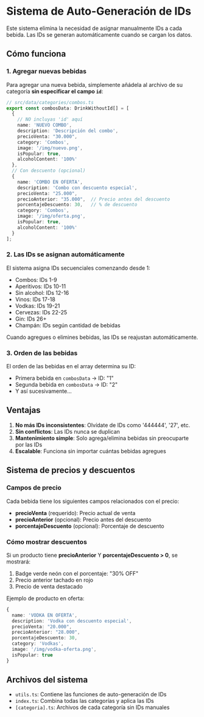 # Sistema de Auto-Generación de IDs

Este sistema elimina la necesidad de asignar manualmente IDs a cada bebida. Las IDs se generan automáticamente cuando se cargan los datos.

## Cómo funciona

### 1. Agregar nuevas bebidas

Para agregar una nueva bebida, simplemente añádela al archivo de su categoría **sin especificar el campo `id`**:

```typescript
// src/data/categories/combos.ts
export const combosData: DrinkWithoutId[] = [
  {
    // NO incluyas 'id' aquí
    name: 'NUEVO COMBO',
    description: 'Descripción del combo',
    precioVenta: "30.000",
    category: 'Combos',
    image: '/img/nuevo.png',
    isPopular: true,
    alcoholContent: '100%'
  },
  // Con descuento (opcional)
  {
    name: 'COMBO EN OFERTA',
    description: 'Combo con descuento especial',
    precioVenta: "25.000",
    precioAnterior: "35.000",  // Precio antes del descuento
    porcentajeDescuento: 30,   // % de descuento
    category: 'Combos',
    image: '/img/oferta.png',
    isPopular: true,
    alcoholContent: '100%'
  }
];
```

### 2. Las IDs se asignan automáticamente

El sistema asigna IDs secuenciales comenzando desde 1:
- Combos: IDs 1-9
- Aperitivos: IDs 10-11
- Sin alcohol: IDs 12-16
- Vinos: IDs 17-18
- Vodkas: IDs 19-21
- Cervezas: IDs 22-25
- Gin: IDs 26+
- Champán: IDs según cantidad de bebidas

Cuando agregues o elimines bebidas, las IDs se reajustan automáticamente.

### 3. Orden de las bebidas

El orden de las bebidas en el array determina su ID:
- Primera bebida en `combosData` → ID: "1"
- Segunda bebida en `combosData` → ID: "2"
- Y así sucesivamente...

## Ventajas

1. **No más IDs inconsistentes**: Olvídate de IDs como '444444', '27', etc.
2. **Sin conflictos**: Las IDs nunca se duplican
3. **Mantenimiento simple**: Solo agrega/elimina bebidas sin preocuparte por las IDs
4. **Escalable**: Funciona sin importar cuántas bebidas agregues

## Sistema de precios y descuentos

### Campos de precio

Cada bebida tiene los siguientes campos relacionados con el precio:

- **precioVenta** (requerido): Precio actual de venta
- **precioAnterior** (opcional): Precio antes del descuento
- **porcentajeDescuento** (opcional): Porcentaje de descuento

### Cómo mostrar descuentos

Si un producto tiene **precioAnterior** Y **porcentajeDescuento > 0**, se mostrará:

1. Badge verde neón con el porcentaje: "30% OFF"
2. Precio anterior tachado en rojo
3. Precio de venta destacado

Ejemplo de producto en oferta:
```typescript
{
  name: 'VODKA EN OFERTA',
  description: 'Vodka con descuento especial',
  precioVenta: "20.000",
  precioAnterior: "28.000",
  porcentajeDescuento: 30,
  category: 'Vodkas',
  image: '/img/vodka-oferta.png',
  isPopular: true
}
```

## Archivos del sistema

- `utils.ts`: Contiene las funciones de auto-generación de IDs
- `index.ts`: Combina todas las categorías y aplica las IDs
- `[categoria].ts`: Archivos de cada categoría sin IDs manuales
